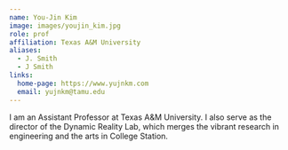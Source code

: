 ```yaml
---
name: You-Jin Kim
image: images/youjin_kim.jpg
role: prof
affiliation: Texas A&M University
aliases:
  - J. Smith
  - J Smith
links:
  home-page: https://www.yujnkm.com
  email: yujnkm@tamu.edu
---
```


I am an Assistant Professor at Texas A&M University. I also serve as the director of the Dynamic Reality Lab, which merges the vibrant research in engineering and the arts in College Station.
